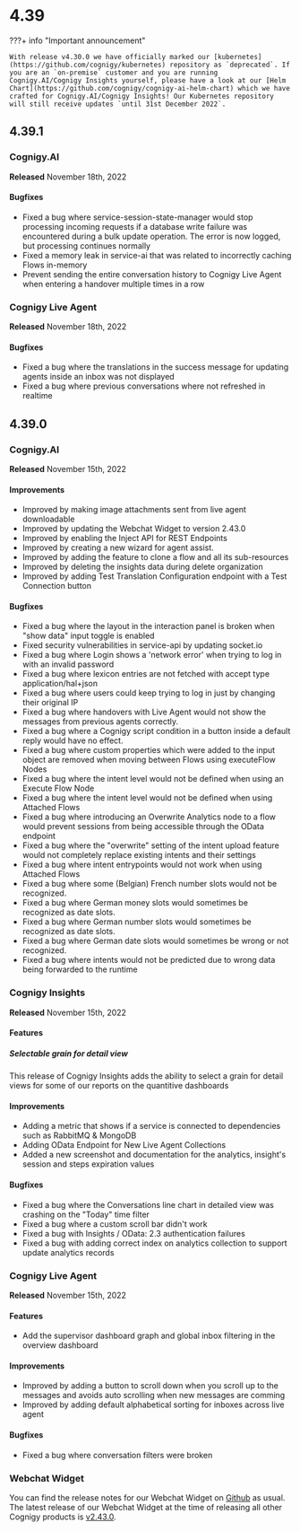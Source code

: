 # 4.39

???+ info "Important announcement"

    With release v4.30.0 we have officially marked our [kubernetes](https://github.com/cognigy/kubernetes) repository as `deprecated`. If you are an `on-premise` customer and you are running Cognigy.AI/Cognigy Insights yourself, please have a look at our [Helm Chart](https://github.com/cognigy/cognigy-ai-helm-chart) which we have crafted for Cognigy.AI/Cognigy Insights! Our Kubernetes repository will still receive updates `until 31st December 2022`.

## 4.39.1

### Cognigy.AI

**Released** November 18th, 2022

#### Bugfixes
- Fixed a bug where service-session-state-manager would stop processing incoming requests if a database write failure was encountered during a bulk update operation. The error is now logged, but processing continues normally
- Fixed a memory leak in service-ai that was related to incorrectly caching Flows in-memory
- Prevent sending the entire conversation history to Cognigy Live Agent when entering a handover multiple times in a row

### Cognigy Live Agent

**Released** November 18th, 2022

#### Bugfixes
- Fixed a bug where the translations in the success message for updating agents inside an inbox was not displayed
- Fixed a bug where previous conversations where not refreshed in realtime

## 4.39.0

### Cognigy.AI

**Released** November 15th, 2022

#### Improvements
- Improved by making image attachments sent from live agent downloadable
- Improved by updating the Webchat Widget to version 2.43.0
- Improved by enabling the Inject API for REST Endpoints
- Improved by creating a new wizard for agent assist.
- Improved by adding the feature to clone a flow and all its sub-resources
- Improved by deleting the insights data during delete organization
- Improved by adding Test Translation Configuration endpoint with a Test Connection button

#### Bugfixes
- Fixed a bug where the layout in the interaction panel is broken when "show data" input toggle is enabled
- Fixed security vulnerabilities in service-api by updating socket.io
- Fixed a bug where Login shows a 'network error' when trying to log in with an invalid password
- Fixed a bug where lexicon entries are not fetched with accept type application/hal+json
- Fixed a bug where users could keep trying to log in just by changing their original IP
- Fixed a bug where handovers with Live Agent would not show the messages from previous agents correctly.
- Fixed a bug where a Cognigy script condition in a button inside a default reply would have no effect.
- Fixed a bug where custom properties which were added to the input object are removed when moving between Flows using executeFlow Nodes
- Fixed a bug where the intent level would not be defined when using an Execute Flow Node
- Fixed a bug where the intent level would not be defined when using Attached Flows
- Fixed a bug where introducing an Overwrite Analytics node to a flow would prevent sessions from being accessible through the OData endpoint
- Fixed a bug where the "overwrite" setting of the intent upload feature would not completely replace existing intents and their settings
- Fixed a bug where intent entrypoints would not work when using Attached Flows
- Fixed a bug where some (Belgian) French number slots would not be recognized.
- Fixed a bug where German money slots would sometimes be recognized as date slots.
- Fixed a bug where German number slots would sometimes be recognized as date slots.
- Fixed a bug where German date slots would sometimes be wrong or not recognized.
- Fixed a bug where intents would not be predicted due to wrong data being forwarded to the runtime

### Cognigy Insights

**Released** November 15th, 2022

#### Features
##### Selectable grain for detail view
This release of Cognigy Insights adds the ability to select a grain for detail views for some of our reports on the quantitive dashboards

#### Improvements
- Adding a metric that shows if a service is connected to dependencies such as RabbitMQ & MongoDB
- Adding OData Endpoint for New Live Agent Collections
- Added a new screenshot and documentation for the analytics, insight's session and steps expiration values

#### Bugfixes
- Fixed a bug where the Conversations line chart in detailed view was crashing on the "Today" time filter
- Fixed a bug where a custom scroll bar didn't work
- Fixed a bug with Insights / OData: 2.3 authentication failures
- Fixed a bug with adding correct index on analytics collection to support update analytics records

### Cognigy Live Agent

**Released** November 15th, 2022

#### Features

- Add the supervisor dashboard graph and global inbox filtering in the overview dashboard

#### Improvements
- Improved by adding a button to scroll down when you scroll up to the messages and avoids auto scrolling when new messages are comming
- Improved by adding default alphabetical sorting for inboxes across live agent

#### Bugfixes
-  Fixed a bug where conversation filters were broken

### Webchat Widget

You can find the release notes for our Webchat Widget on [Github](https://github.com/Cognigy/WebchatWidget/releases) as usual. The latest release of our Webchat Widget at the time of releasing all other Cognigy products is [v2.43.0](https://github.com/Cognigy/WebchatWidget/releases/tag/v2.43.0).